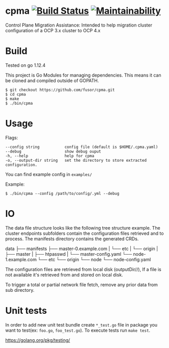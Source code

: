 # cpma [![Build Status](https://travis-ci.com/fusor/cpma.svg?branch=master)](https://travis-ci.com/fusor/cpma) [![Maintainability](https://api.codeclimate.com/v1/badges/aac7d46fd7899042ce52/maintainability)](https://codeclimate.com/github/fusor/cpma/maintainability)
Control Plane Migration Assistance:  Intended to help migration cluster configuration of a OCP 3.x cluster to OCP 4.x


# Build

Tested on go 1.12.4

This project is Go Modules for managing dependencies. This means it can be cloned and compiled outside of GOPATH.

```console
$ git checkout https://github.com/fusor/cpma.git
$ cd cpma
$ make
$ ./bin/cpma
```

# Usage

Flags:
```
--config string           config file (default is $HOME/.cpma.yaml)
--debug                   show debug ouput
-h, --help                help for cpma
-o, --output-dir string   set the directory to store extracted configuration.
```

You can find example config in `examples/`

Example:

```console
$ ./bin/cpma --config /path/to/config/.yml --debug
```

# IO

The data file structure looks like the following tree structure example.
The cluster endpoints subfolders contain the configuration files retrieved and to process.
The manifests directory contains the generated CRDs.

data
├── manifests
├── master-0.example.com
|   └── etc
|       └── origin
|           ├── master
|               ├── htpasswd
|               └── master-config.yaml
└── node-1.example.com
    └── etc
        └── origin
            └── node
                └── node-config.yaml


The configuration files are retrieved from local disk (outputDir/<Hostname>/),
If a file is not available it's retrieved from <Hostname> and stored on local disk.

To trigger a total or partial network file fetch, remove any prior data from <Hostname> sub directory.


# Unit tests

In order to add new unit test bundle create `*_test.go` file in package you want to test(ex: `foo.go`, `foo_test.go`).
To execute tests run `make test`.

https://golang.org/pkg/testing/
